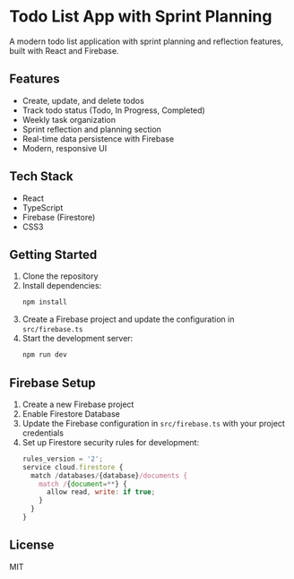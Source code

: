 # Todo List App with Sprint Planning

A modern todo list application with sprint planning and reflection features, built with React and Firebase.

## Features

- Create, update, and delete todos
- Track todo status (Todo, In Progress, Completed)
- Weekly task organization
- Sprint reflection and planning section
- Real-time data persistence with Firebase
- Modern, responsive UI

## Tech Stack

- React
- TypeScript
- Firebase (Firestore)
- CSS3

## Getting Started

1. Clone the repository
2. Install dependencies:
   ```bash
   npm install
   ```
3. Create a Firebase project and update the configuration in `src/firebase.ts`
4. Start the development server:
   ```bash
   npm run dev
   ```

## Firebase Setup

1. Create a new Firebase project
2. Enable Firestore Database
3. Update the Firebase configuration in `src/firebase.ts` with your project credentials
4. Set up Firestore security rules for development:
   ```javascript
   rules_version = '2';
   service cloud.firestore {
     match /databases/{database}/documents {
       match /{document=**} {
         allow read, write: if true;
       }
     }
   }
   ```

## License

MIT
